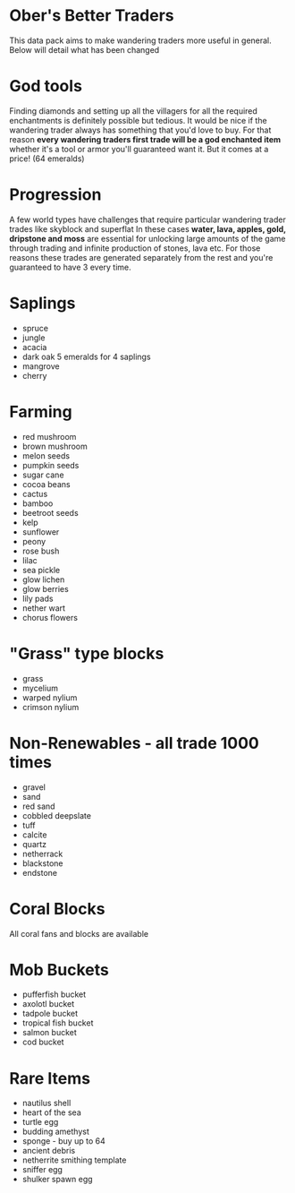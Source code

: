 # Ober's Better Traders

This data pack aims to make wandering traders more useful in general. Below will detail what has been changed

# God tools

Finding diamonds and setting up all the villagers for all the required enchantments is definitely possible but tedious. It would be nice if the wandering trader always has something that you'd love to buy. For that reason **every wandering traders first trade will be a god enchanted item** whether it's a tool or armor you'll guaranteed want it. But it comes at a price! (64 emeralds)

# Progression

A few world types have challenges that require particular wandering trader trades like skyblock and superflat
In these cases **water, lava, apples, gold, dripstone and moss** are essential for unlocking large amounts of the game through trading and infinite production of stones, lava etc.
For those reasons these trades are generated separately from the rest and you're guaranteed to have 3 every time.

# Saplings

-   spruce
-   jungle
-   acacia
-   dark oak 5 emeralds for 4 saplings
-   mangrove
-   cherry

# Farming

-   red mushroom
-   brown mushroom
-   melon seeds
-   pumpkin seeds
-   sugar cane
-   cocoa beans
-   cactus
-   bamboo
-   beetroot seeds
-   kelp
-   sunflower
-   peony
-   rose bush
-   lilac
-   sea pickle
-   glow lichen
-   glow berries
-   lily pads
-   nether wart
-   chorus flowers

# "Grass" type blocks

-   grass
-   mycelium
-   warped nylium
-   crimson nylium

# Non-Renewables - all trade 1000 times

-   gravel
-   sand
-   red sand
-   cobbled deepslate
-   tuff
-   calcite
-   quartz
-   netherrack
-   blackstone
-   endstone

# Coral Blocks

All coral fans and blocks are available

# Mob Buckets

-   pufferfish bucket
-   axolotl bucket
-   tadpole bucket
-   tropical fish bucket
-   salmon bucket
-   cod bucket

# Rare Items

-   nautilus shell
-   heart of the sea
-   turtle egg
-   budding amethyst
-   sponge - buy up to 64
-   ancient debris
-   netherrite smithing template
-   sniffer egg
-   shulker spawn egg
